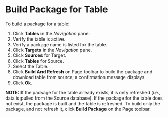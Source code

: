 # Build Package for Table

To build a package for a table:

1.  Click <span style="font-weight: bold;">Tables</span> in the
    <span style="font-style: italic;">Navigation</span> pane.
2.  Verify the table is active.
3.  Verify a package name is listed for the table.
4.  Click <span style="font-weight: bold;">Targets</span> in the
    <span style="font-style: italic;">Navigation</span> pane.
5.  Click <span style="font-weight: bold;">Sources</span> for Target.
6.  Click <span style="font-weight: bold;">Tables</span> for Source.
7.  Select the Table.
8.  Click <span style="font-weight: bold;">Build And Refresh</span> on
    Page toolbar to build the package and download table from source; a
    confirmation message displays.
9.  Click <span style="font-weight: bold;">Ok</span>.

<span style="font-weight: bold;">NOTE:</span> If the package for the
table already exists, it is only refreshed (i.e., data is pulled from
the Source database). If the package for the table does not exist, the
package is built and the table is refreshed. To build only the package,
and not refresh it, click
<span style="text-indent: -20px;font-weight: bold;">Build Package</span>
on the Page toolbar.
